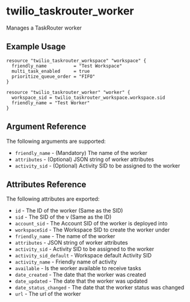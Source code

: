 # twilio_taskrouter_worker

Manages a TaskRouter worker

## Example Usage

```hcl
resource "twilio_taskrouter_workspace" "workspace" {
  friendly_name          = "Test Workspace"
  multi_task_enabled     = true
  prioritize_queue_order = "FIFO"
}

resource "twilio_taskrouter_worker" "worker" {
  workspace_sid = twilio_taskrouter_workspace.workspace.sid
  friendly_name = "Test Worker"
}
```

## Argument Reference

The following arguments are supported:

* `friendly_name` - (Mandatory) The name of the worker
* `attributes` - (Optional) JSON string of worker attributes
* `activity_sid` - (Optional) Activity SID to be assigned to the worker

## Attributes Reference

The following attributes are exported:

* `id` - The ID of the worker (Same as the SID)
* `sid` - The SID of the v (Same as the ID)
* `account_sid` - The Account SID of the worker is deployed into
* `workspaceSid` - The Workspace SID to create the worker under
* `friendly_name` - The name of the worker
* `attributes` - JSON string of worker attributes
* `activity_sid` - Activity SID to be assigned to the worker
* `activity_sid_default` - Workspace default Activity SID
* `activity_name` - Friendly name of activity
* `available` - Is the worker available to receive tasks
* `date_created` - The date that the worker was created
* `date_updated` - The date that the worker was updated
* `date_status_changed` - The date that the worker status was changed
* `url` - The url of the worker
